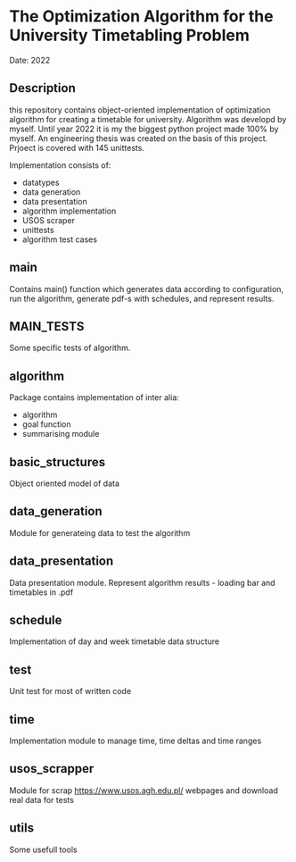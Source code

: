 # The Optimization Algorithm for the University Timetabling Problem

Date: 2022
## Description
this repository contains object-oriented implementation of optimization algorithm for creating a timetable for university. Algorithm was developd by myself. Until year 2022 it is my the biggest python project made 100% by myself. An engineering thesis was created on the basis of this project. Prjoect is covered with 145 unittests.

Implementation consists of:
- datatypes
- data generation
- data presentation
- algorithm implementation
- USOS scraper
- unittests
- algorithm test cases

## main
Contains main() function which generates data according to configuration, run the algorithm, generate pdf-s with schedules, and represent results.

## MAIN_TESTS
Some specific tests of algorithm.

## algorithm
Package contains implementation of inter alia:
- algorithm
- goal function
- summarising module

## basic_structures
Object oriented model of data

## data_generation
Module for generateing data to test the algorithm

## data_presentation
Data presentation module. Represent algorithm results - loading bar and timetables in .pdf

## schedule
Implementation of day and week timetable data structure

## test
Unit test for most of written code

## time
Implementation module to manage time, time deltas and time ranges

## usos_scrapper
Module for scrap https://www.usos.agh.edu.pl/ webpages and download real data for tests

## utils
Some usefull tools

